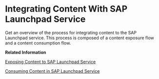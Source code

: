 <!-- loio738001d5af2d448688d9abf8570d95dc -->

# Integrating Content With SAP Launchpad Service

Get an overview of the process for integrating content to the SAP Launchpad service. This process is composed of a content exposure flow and a content consumption flow.

**Related Information**  


[Exposing Content to SAP Launchpad Service](Exposing_Content_to_SAP_Launchpad_Service_34e62f8.md "Get an overview of the communication scenario SAP_COM_0647 - SAP Fiori Launchpad Content Exposure Integration.")

[Consuming Content in SAP Launchpad Service](Consuming_Content_in_SAP_Launchpad_Service_454dff3.md "Get an overview of the communication scenario SAP_COM_0472 - SAP Central Fiori Launchpad Integration.")

